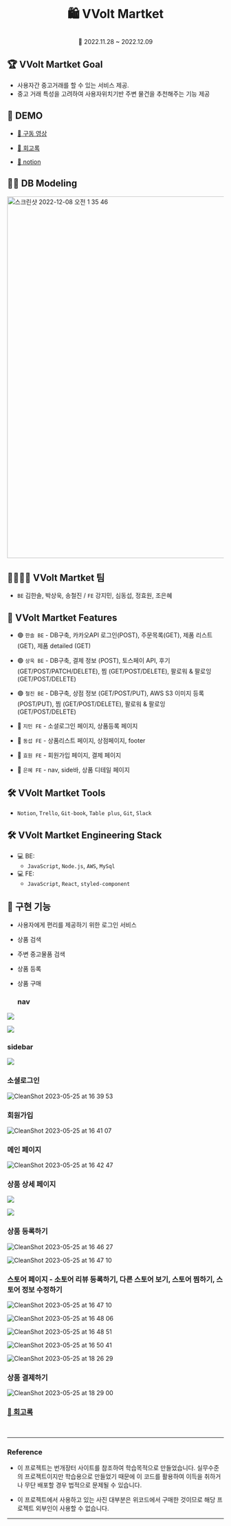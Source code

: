 # <p align="center">🛍️ VVolt Martket

<P align="center">📆 2022.11.28 ~ 2022.12.09

## 🏆 VVolt Martket Goal

- 사용자간 중고거래를 할 수 있는 서비스 제공.
- 중고 거래 특성을 고려하여 사용자위치기반 주변 물건을 추천해주는 기능 제공

## 📼 DEMO

- <a href="https://www.youtube.com/watch?v=UDNfYsCpGR4">📎 구동 영상</a>
  
- <a href="https://velog.io/@yellowbutter0327/VVOLTMARKET%ED%94%84%EB%A1%9C%EC%A0%9D%ED%8A%B8%ED%9A%8C%EA%B3%A0">📎 회고록 </a>
  
- <a href="https://alive-cucumber-b08.notion.site/VVolt-Market-561ecc1ebce149db9685741a645699ce">📎 notion</a>

## 👩‍💻 DB Modeling

<img width="840" alt="스크린샷 2022-12-08 오전 1 35 46" src="https://user-images.githubusercontent.com/108253922/206603252-88d36410-961b-4ac1-85a2-a3b7dae6e694.png">


## 👩‍👩‍👧‍👦 VVolt Martket 팀

- `BE` 김한솔, 박상욱, 송철진 / `FE` 강지민, 심동섭, 정효원, 조은혜

## 📌 VVolt Martket Features

- 🟢 `한솔 BE` - DB구축, 카카오API 로그인(POST), 주문목록(GET), 제품 리스트 (GET), 제품 detailed (GET)
- 🟢 `상욱 BE` - DB구축, 결제 정보 (POST), 토스페이 API, 후기 (GET/POST/PATCH/DELETE), 찜 (GET/POST/DELETE), 팔로워 & 팔로잉 (GET/POST/DELETE)
- 🟢 `철진 BE` - DB구축, 상점 정보 (GET/POST/PUT), AWS S3 이미지 등록 (POST/PUT), 찜 (GET/POST/DELETE), 팔로워 & 팔로잉 (GET/POST/DELETE)

- 🔵 `지민 FE` - 소셜로그인 페이지, 상품등록 페이지
- 🔵 `동섭 FE` - 상품리스트 페이지, 상점페이지, footer
- 🔵 `효원 FE` - 회원가입 페이지, 결제 페이지
- 🔵 `은혜 FE` - nav, side바, 상품 디테일 페이지


## 🛠 VVolt Martket Tools

- `Notion`, `Trello`, `Git-book`, `Table plus`, `Git`, `Slack`

## 🛠 VVolt Martket Engineering Stack

- 💻 BE:
  - `JavaScript`, `Node.js`, `AWS`, `MySql`
- 💻 FE:
  - `JavaScript`, `React`, `styled-component`

## 🚀 구현 기능

- 사용자에게 편리를 제공하기 위한 로그인 서비스
- 상품 검색
- 주변 중고물품 검색
- 상품 등록
- 상품 구매

  
  
  ### nav
 ![](https://velog.velcdn.com/images/yellowbutter0327/post/601e9c93-2c4c-48ea-9a33-b4a21237da5d/image.png)

![](https://velog.velcdn.com/images/yellowbutter0327/post/3ef52f8a-c63e-4703-938b-85392010ab8a/image.gif)

  ### sidebar
  
![](https://velog.velcdn.com/images/yellowbutter0327/post/4b47284b-2ab6-4715-82e5-87804ece21ae/image.gif)
 
  ### 소셜로그인
  ![CleanShot 2023-05-25 at 16 39 53](https://github.com/yellowbutter0327/39-2nd-VVolt-Market-frontend/assets/103365467/770c1b87-ade6-41f5-89d6-a11863d1bfe4)

  ### 회원가입
  
  ![CleanShot 2023-05-25 at 16 41 07](https://github.com/yellowbutter0327/39-2nd-VVolt-Market-frontend/assets/103365467/331441ed-1048-4964-a777-4898ab9dd33e)

   ### 메인 페이지
  
  ![CleanShot 2023-05-25 at 16 42 47](https://github.com/yellowbutter0327/39-2nd-VVolt-Market-frontend/assets/103365467/816223a4-2225-4f73-94ce-606b802434ed)
  
  ### 상품 상세 페이지
 
  
  ![](https://velog.velcdn.com/images/yellowbutter0327/post/4b47284b-2ab6-4715-82e5-87804ece21ae/image.gif)
  
![](https://velog.velcdn.com/images/yellowbutter0327/post/464456ac-b188-43e4-8fba-f8b40d3c32c3/image.gif)


  
   ### 상품 등록하기
  ![CleanShot 2023-05-25 at 16 46 27](https://github.com/yellowbutter0327/39-2nd-VVolt-Market-frontend/assets/103365467/a8d3a79e-f484-4a4e-b573-4d48f31be528)

  ![CleanShot 2023-05-25 at 16 47 10](https://github.com/yellowbutter0327/39-2nd-VVolt-Market-frontend/assets/103365467/2512717d-1987-4aef-84a1-8f3c6cb8b0a5)
  
   ### 스토어 페이지 - 소토어 리뷰 등록하기, 다른 스토어 보기, 스토어 찜하기, 스토어 정보 수정하기
  ![CleanShot 2023-05-25 at 16 47 10](https://github.com/yellowbutter0327/39-2nd-VVolt-Market-frontend/assets/103365467/2512717d-1987-4aef-84a1-8f3c6cb8b0a5)
  

  ![CleanShot 2023-05-25 at 16 48 06](https://github.com/yellowbutter0327/39-2nd-VVolt-Market-frontend/assets/103365467/b75b299f-bd56-432f-89ee-b7a748d291c4)

  ![CleanShot 2023-05-25 at 16 48 51](https://github.com/yellowbutter0327/39-2nd-VVolt-Market-frontend/assets/103365467/d5fc357d-834f-4818-97e6-b5f3c99f0374)

  ![CleanShot 2023-05-25 at 16 50 41](https://github.com/yellowbutter0327/39-2nd-VVolt-Market-frontend/assets/103365467/e52f67d3-6470-44e3-b8c8-a05c438b6565)

 
  ![CleanShot 2023-05-25 at 18 26 29](https://github.com/yellowbutter0327/39-2nd-VVolt-Market-frontend/assets/103365467/f9e2d8ff-eaa7-48a0-9789-4bc874e58fba)

   ### 상품 결제하기
  ![CleanShot 2023-05-25 at 18 29 00](https://github.com/yellowbutter0327/39-2nd-VVolt-Market-frontend/assets/103365467/92ac9b4f-0989-4c1d-a6a6-c1ef41d908ec)

  
  
  ### <a href="https://velog.io/@yellowbutter0327/VVOLTMARKET%ED%94%84%EB%A1%9C%EC%A0%9D%ED%8A%B8%ED%9A%8C%EA%B3%A0">📎 회고록 </a>
  
<br>

---

### Reference

- 이 프로젝트는 번개장터 사이트를 참조하여 학습목적으로 만들었습니다. 실무수준의 프로젝트이지만 학습용으로 만들었기 때문에 이 코드를 활용하여 이득을 취하거나 무단 배포할 경우 법적으로 문제될 수 있습니다.

- 이 프로젝트에서 사용하고 있는 사진 대부분은 위코드에서 구매한 것이므로 해당 프로젝트 외부인이 사용할 수 없습니다.

---
